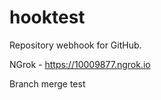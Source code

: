 # hooktest

Repository webhook for GitHub.

NGrok - https://10009877.ngrok.io

Branch merge test





